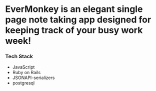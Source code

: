 # EverMonkey is an elegant single page note taking app designed for keeping track of your busy work week!


<h3>Tech Stack</h3>

<ul>
    <li>JavaScript</li>
    <li>Ruby on Rails</li>
    <li>JSONAPI-serializers</li>
    <li>postgresql</li>
</ul>
